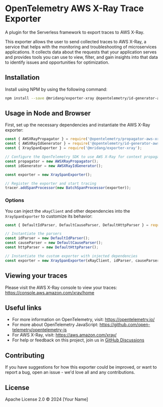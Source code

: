 # OpenTelemetry AWS X-Ray Trace Exporter

A plugin for the Serverless framework to export traces to AWS X-Ray.

This exporter allows the user to send collected traces to AWS X-Ray, a service that helps with the monitoring and troubleshooting of microservices applications. It collects data about the requests that your application serves and provides tools you can use to view, filter, and gain insights into that data to identify issues and opportunities for optimization.

## Installation

Install using NPM by using the following command:

```sh
npm install --save @mridang/exporter-xray @opentelemetry/id-generator-aws-xray @opentelemetry/propagator-aws-xray
```

## Usage in Node and Browser

First, set up the necessary dependencies and instantiate the AWS X-Ray exporter:

```js
const { AWSXRayPropagator } = require('@opentelemetry/propagator-aws-xray');
const { AWSXRayIdGenerator } = require('@opentelemetry/id-generator-aws-xray');
const { XraySpanExporter } = require('@mridang/exporter-xray');

// Configure the OpenTelemetry SDK to use AWS X-Ray for context propagation and ID generation
const propagator = new AWSXRayPropagator();
const idGenerator = new AWSXRayIdGenerator();

const exporter = new XraySpanExporter();

// Register the exporter and start tracing
tracer.addSpanProcessor(new BatchSpanProcessor(exporter));
```

### Options

You can inject the `xRayClient` and other dependencies into the `XraySpanExporter` to customize its behavior:

```js
const { DefaultIdParser, DefaultCauseParser, DefaultHttpParser } = require('your-parser-modules');

// Instantiate the parsers
const idParser = new DefaultIdParser();
const causeParser = new DefaultCauseParser();
const httpParser = new DefaultHttpParser();

// Instantiate the custom exporter with injected dependencies
const exporter = new XraySpanExporter(xRayClient, idParser, causeParser, httpParser);
```

## Viewing your traces

Please visit the AWS X-Ray console to view your traces: <https://console.aws.amazon.com/xray/home>

## Useful links

- For more information on OpenTelemetry, visit: <https://opentelemetry.io/>
- For more about OpenTelemetry JavaScript: <https://github.com/open-telemetry/opentelemetry-js>
- For AWS X-Ray, visit: <https://aws.amazon.com/xray/>
- For help or feedback on this project, join us in [GitHub Discussions](https://github.com/open-telemetry/opentelemetry-js/discussions)

## Contributing

If you have suggestions for how this exporter could be improved, or want to report a bug, open an issue - we'd love all and any contributions.

## License

Apache License 2.0 © 2024 [Your Name]

[discussions-url]: https://github.com/open-telemetry/opentelemetry-js/discussions
[license-url]: https://github.com/open-telemetry/opentelemetry-js/blob/main/LICENSE
[license-image]: https://img.shields.io/badge/license-Apache_2.0-green.svg?style=flat
[npm-url]: https://www.npmjs.com/package/@opentelemetry/exporter-aws-xray
[npm-img]: https://badge.fury.io/js/%40opentelemetry%2Fexporter-aws-xray.svg
